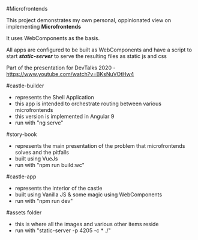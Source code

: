 #Microfrontends 

This project demonstrates my own personal, oppinionated view on implementing **Microfrontends**

It uses WebComponents as the basis.

All apps are configured to be built as WebComponents and have a script to start ***static-server*** to serve the resulting files as static js and css

Part of the presentation for DevTalks 2020 - https://www.youtube.com/watch?v=BKsNuVOtHw4

#castle-builder

- represents the Shell Application
- this app is intended to orchestrate routing between various microfrontends
- this version is implemented in Angular 9
- run with "ng serve"
 
#story-book

- represents the main presentation of the problem that microfrontends solves and the pitfalls
- built using VueJs
- run with "npm run build:wc"

#castle-app

- represents the interior of the castle
- built using Vanilla JS & some magic using WebComponents
- run with "npm run dev"

#assets folder

- this is where all the images and various other items reside
- run with "static-server -p 4205 -c * ./"
